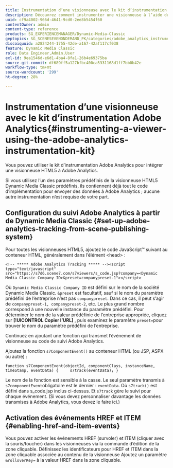 ```yaml
---
title: Instrumentation d’une visionneuse avec le kit d’instrumentation Adobe Analytics
description: Découvrez comment instrumenter une visionneuse à l’aide du kit d’instrumentation Adobe Analytics.
uuid: cf9a4002-966d-4641-9cd0-2ee8b5454f60
contentOwner: admin
content-type: reference
products: SG_EXPERIENCEMANAGER/Dynamic-Media-Classic
geptopics: SG_SCENESEVENONDEMAND_PK/categories/adobe_analytics_instrumentation_kit
discoiquuid: a2824244-1755-42de-a167-42af117cf038
feature: Dynamic Media Classic
role: Data Engineer,Admin,User
exl-id: 9ea1546d-e6d1-4ba4-8fa1-26b4e69375ba
source-git-commit: df689ff5a127bfbc400ca5331168d1ff7bb0b42e
workflow-type: tm+mt
source-wordcount: '299'
ht-degree: 28%

---
```


# Instrumentation d’une visionneuse avec le kit d’instrumentation Adobe Analytics{#instrumenting-a-viewer-using-the-adobe-analytics-instrumentation-kit}

Vous pouvez utiliser le kit d’instrumentation Adobe Analytics pour intégrer une visionneuse HTML5 à Adobe Analytics.

Si vous utilisez l’un des paramètres prédéfinis de la visionneuse HTML5 Dynamic Media Classic prédéfinis, ils contiennent déjà tout le code d’implémentation pour envoyer des données à Adobe Analytics ; aucune autre instrumentation n’est requise de votre part.

## Configuration du suivi Adobe Analytics à partir de Dynamic Media Classic {#set-up-adobe-analytics-tracking-from-scene-publishing-system}

Pour toutes les visionneuses HTML5, ajoutez le code JavaScript™ suivant au conteneur HTML, généralement dans l’élément &lt;head> :

```as3
<!-- ***** Adobe Analytics Tracking ***** --><script type="text/javascript" src="https://s7d6.scene7.com/s7viewers/s_code.jsp?company=<Dynamic Media Classic Company ID>&preset=companypreset-1"></script>
```

Où `Dynamic Media Classic Company ID` est défini sur le nom de la société Dynamic Media Classic. `&preset` est facultatif, sauf si le nom du paramètre prédéfini de l’entreprise n’est pas `companypreset`. Dans ce cas, il peut s’agir de `companypreset-1, companypreset-2`, etc. Le plus grand nombre correspond à une nouvelle instance du paramètre prédéfini. Pour déterminer le nom de la valeur prédéfinie de l’entreprise appropriée, cliquez sur **[!UICONTROL Copier l’URL]** , puis examinez le paramètre `preset=`pour trouver le nom du paramètre prédéfini de l’entreprise.

Continuez en ajoutant une fonction qui transmet l’événement de visionneuse au code de suivi Adobe Analytics.

Ajoutez la fonction `s7ComponentEvent()` au conteneur HTML (ou JSP, ASPX ou autre) :

```as3
function s7ComponentEvent(objectId, componentClass, instanceName, timeStamp, eventData) {     s7track(eventData); }
```

Le nom de la fonction est sensible à la casse. Le seul paramètre transmis à `s7componentEvent`obligatoire est le dernier : `eventData`. Où `s7track()` est défini dans s_code.jsp inclus ci-dessus. Et `s7track` gère le suivi pour chaque événement. (Si vous devez personnaliser davantage les données transmises à Adobe Analytics, vous devez le faire ici.)

## Activation des événements HREF et ITEM {#enabling-href-and-item-events}

Vous pouvez activer les événements HREF (survoler) et ITEM (cliquer avec la souris/toucher) dans les visionneuses via la commande d’édition de la zone cliquable. Définissez les identificateurs pour HREF et ITEM dans la zone cliquable associée au contenu de la visionneuse Ajoutez un paramètre `&rolloverKey=` à la valeur HREF dans la zone cliquable.
